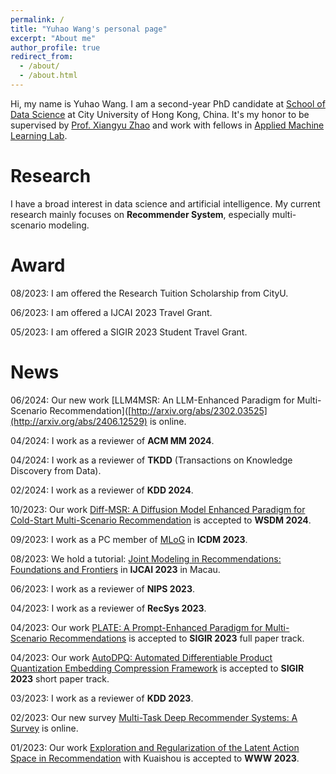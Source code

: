 ```yaml
---
permalink: /
title: "Yuhao Wang's personal page"
excerpt: "About me"
author_profile: true
redirect_from: 
  - /about/
  - /about.html
---
```


Hi, my name is Yuhao Wang. I am a second-year PhD candidate at [School of Data Science](https://www.sdsc.cityu.edu.hk/) at City University of Hong Kong, China. It's my honor to be supervised by [Prof. Xiangyu Zhao](https://zhaoxyai.github.io/) and work with fellows in [Applied Machine Learning Lab](https://aml-cityu.github.io/).

Research
======

I have a broad interest in data science and artificial intelligence. 
My current research mainly focuses on **Recommender System**, especially multi-scenario modeling. 

Award
======
08/2023: I am offered the Research Tuition Scholarship from CityU.

06/2023: I am offered a IJCAI 2023 Travel Grant.

05/2023: I am offered a SIGIR 2023 Student Travel Grant.

News
======

06/2024: Our new work [LLM4MSR: An LLM-Enhanced Paradigm for Multi-Scenario Recommendation]([http://arxiv.org/abs/2302.03525](http://arxiv.org/abs/2406.12529) is online.

04/2024: I work as a reviewer of **ACM MM 2024**.

04/2024: I work as a reviewer of **TKDD** (Transactions on Knowledge Discovery from Data).

02/2024: I work as a reviewer of **KDD 2024**.

10/2023: Our work [Diff-MSR: A Diffusion Model Enhanced Paradigm for Cold-Start Multi-Scenario Recommendation](https://dl.acm.org/doi/pdf/10.1145/3616855.3635807) is accepted to **WSDM 2024**.

09/2023: I work as a PC member of [MLoG](https://mlog-workshop.github.io/) in **ICDM 2023**.

08/2023: We hold a tutorial: [Joint Modeling in Recommendations: Foundations and Frontiers](https://zhaoxyai.github.io/paper/jointmodeling.pdf) in **IJCAI 2023** in Macau.

06/2023: I work as a reviewer of **NIPS 2023**.

04/2023: I work as a reviewer of **RecSys 2023**.

04/2023: Our work [PLATE: A Prompt-Enhanced Paradigm for Multi-Scenario Recommendations](https://dl.acm.org/doi/10.1145/3539618.3591750) is accepted to **SIGIR 2023** full paper track.

04/2023: Our work [AutoDPQ: Automated Differentiable Product Quantization Embedding Compression Framework](https://dl.acm.org/doi/abs/10.1145/3539618.3591953) is accepted to **SIGIR 2023** short paper track.

03/2023: I work as a reviewer of **KDD 2023**.

02/2023: Our new survey [Multi-Task Deep Recommender Systems: A Survey](http://arxiv.org/abs/2302.03525) is online.

01/2023: Our work [Exploration and Regularization of the Latent Action Space in Recommendation](https://arxiv.org/abs/2302.03431) with Kuaishou is accepted to **WWW 2023**.


<script type="text/javascript" id="clustrmaps" src="//clustrmaps.com/map_v2.js?d=_ozYIhDC2wgY6J1weFrQf0lgT36lIYo3fRfwjIqChug&cl=ffffff&w=a"></script>
